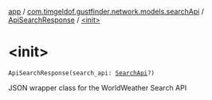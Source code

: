 [app](../../index.md) / [com.timgeldof.gustfinder.network.models.searchApi](../index.md) / [ApiSearchResponse](index.md) / [&lt;init&gt;](./-init-.md)

# &lt;init&gt;

`ApiSearchResponse(search_api: `[`SearchApi`](../-search-api/index.md)`?)`

JSON wrapper class for the WorldWeather Search API

